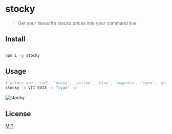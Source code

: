 # stocky

> Get your favourite stocks prices into your command line

## Install

```bash

npm i -g stocky

```

## Usage

  
```bash
# colors are: 'red', 'green', 'yellow', 'blue', 'magenta', 'cyan', 'white', 'gray'
stocky -s VTI EVIX -c "cyan" -i

```

![stocky](https://api.monosnap.com/file/download?id=ebX6AHFyj5hXgaPyq2sRCslKuxdZkv)

## License

[MIT](http://vjpr.mit-license.org)
